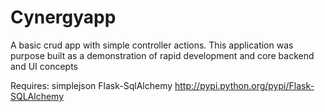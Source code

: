 # Cynergyapp

A basic crud app with simple controller actions.  This application was purpose built 
as a demonstration of rapid development and core backend and UI concepts

Requires:
simplejson
Flask-SqlAlchemy 
http://pypi.python.org/pypi/Flask-SQLAlchemy
